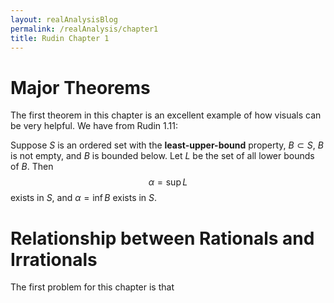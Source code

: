 ```yaml
---
layout: realAnalysisBlog
permalink: /realAnalysis/chapter1
title: Rudin Chapter 1
---
```


# Major Theorems

The first theorem in this chapter is an excellent example of how visuals can be very helpful.  We have from Rudin 1.11:

Suppose $S$ is an ordered set with the **least-upper-bound** property, $B \subset S$, $B$ is not empty, and $B$ is bounded below. Let $L$ be the set of all lower bounds of $B$. Then
$$α = \sup L$$
exists in $S$, and $α= \inf B$ exists in $S.$

# Relationship between Rationals and Irrationals

The first problem for this chapter is that
